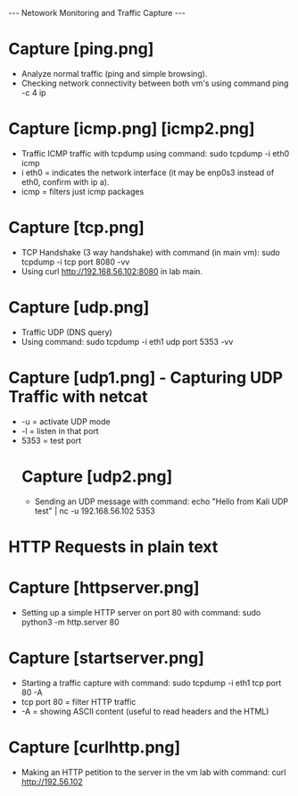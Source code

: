  --- Netowork Monitoring and Traffic Capture --- 
# Capture [ping.png]
- Analyze normal traffic (ping and simple browsing).
- Checking network connectivity between both vm's using command ping -c 4 ip
# Capture [icmp.png] [icmp2.png]
- Traffic ICMP traffic with tcpdump using command: sudo tcpdump -i eth0 icmp
- i eth0 = indicates the network interface (it may be enp0s3 instead of eth0, confirm with ip a).
- icmp = filters just icmp packages
# Capture [tcp.png]
- TCP Handshake (3 way handshake) with command (in main vm): sudo tcpdump -i tcp port 8080 -vv
- Using curl http://192.168.56.102:8080 in lab main.
# Capture [udp.png]
- Traffic UDP (DNS query)
- Using command: sudo tcpdump -i eth1 udp port 5353 -vv
# Capture [udp1.png] - Capturing UDP Traffic with netcat
- -u = activate UDP mode
- -l = listen in that port
- 5353 = test port
  # Capture [udp2.png]
  - Sending an UDP message with command: echo "Hello from Kali UDP test" | nc -u 192.168.56.102 5353
# HTTP Requests in plain text
# Capture [httpserver.png]
- Setting up a simple HTTP server on port 80 with command: sudo python3 -m http.server 80
# Capture [startserver.png] 
- Starting a traffic capture with command: sudo tcpdump -i eth1 tcp port 80 -A
- tcp port 80 = filter HTTP traffic
- -A = showing ASCII content (useful to read headers and the HTML)
# Capture [curlhttp.png]
- Making an HTTP petition to the server in the vm lab with command: curl http://192.56.102
  
